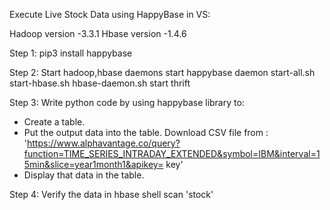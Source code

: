 Execute Live Stock Data using HappyBase in VS:

Hadoop version -3.3.1
Hbase version -1.4.6

Step 1:
pip3 install happybase

Step 2:
Start hadoop,hbase daemons start happybase daemon
start-all.sh
start-hbase.sh
hbase-daemon.sh start thrift

Step 3:
Write python code by using happybase library to:
* Create a table.
* Put the output data into the table.
Download CSV file from : 'https://www.alphavantage.co/query?function=TIME_SERIES_INTRADAY_EXTENDED&symbol=IBM&interval=15min&slice=year1month1&apikey= key'
* Display that data in the table.

Step 4:
Verify the data in hbase shell
scan 'stock'
